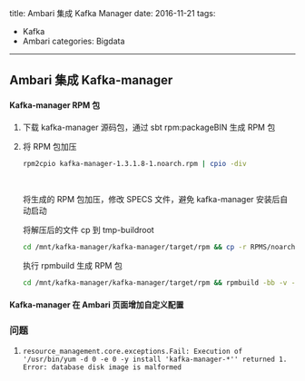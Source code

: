 title: Ambari 集成 Kafka Manager
date: 2016-11-21
tags:
- Kafka
- Ambari
categories: Bigdata
---
## Ambari 集成 Kafka-manager

#### Kafka-manager RPM 包

1. 下载 kafka-manager 源码包，通过 sbt rpm:packageBIN 生成 RPM 包

2. 将 RPM 包加压

   ```sh
   rpm2cpio kafka-manager-1.3.1.8-1.noarch.rpm | cpio -div
   ```

   ​

   将生成的 RPM 包加压，修改 SPECS 文件，避免 kafka-manager 安装后自动启动

   将解压后的文件 cp 到 tmp-buildroot

   ```sh
   cd /mnt/kafka-manager/kafka-manager/target/rpm && cp -r RPMS/noarch/usr/ tmp-buildroot/ && cp -r RPMS/noarch/etc/ tmp-buildroot/ && cp -r RPMS/noarch/var/ tmp-buildroot/
   ```
   <!-- more -->
   执行 rpmbuild 生成 RPM 包

   ```sh
   cd /mnt/kafka-manager/kafka-manager/target/rpm && rpmbuild -bb -v --buildroot /mnt/kafka-manager/kafka-manager/target/rpm/BUILDROOT/ --define '_topdir /mnt/kafka-manager/kafka-manager/target/rpm' --target noarch SPECS/kafka-manager.spec
   ```

#### Kafka-manager 在 Ambari 页面增加自定义配置



### 问题

1. ```
   resource_management.core.exceptions.Fail: Execution of '/usr/bin/yum -d 0 -e 0 -y install 'kafka-manager-*'' returned 1. Error: database disk image is malformed
   ```